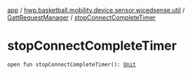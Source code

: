[app](../../index.md) / [hwp.basketball.mobility.device.sensor.wicedsense.util](../index.md) / [GattRequestManager](index.md) / [stopConnectCompleteTimer](.)

# stopConnectCompleteTimer

`open fun stopConnectCompleteTimer(): `[`Unit`](https://kotlinlang.org/api/latest/jvm/stdlib/kotlin/-unit/index.html)